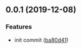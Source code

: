 <a name="0.0.1"></a>
## 0.0.1 (2019-12-08)


### Features

* init commit ([ba80d41](https://github.com/mjancarik/shallow-with-context/commit/ba80d41))



